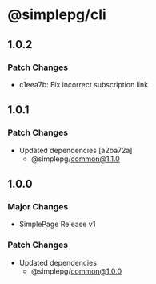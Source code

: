 # @simplepg/cli

## 1.0.2

### Patch Changes

- c1eea7b: Fix incorrect subscription link

## 1.0.1

### Patch Changes

- Updated dependencies [a2ba72a]
  - @simplepg/common@1.1.0

## 1.0.0

### Major Changes

- SimplePage Release v1

### Patch Changes

- Updated dependencies
  - @simplepg/common@1.0.0
